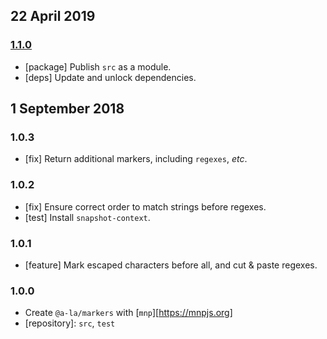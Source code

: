 ## 22 April 2019

### [1.1.0](https://github.com/a-la/markers/compare/v1.0.3...v1.1.0)

- [package] Publish `src` as a module.
- [deps] Update and unlock dependencies.

## 1 September 2018

### 1.0.3

- [fix] Return additional markers, including `regexes`, _etc_.

### 1.0.2

- [fix] Ensure correct order to match strings before regexes.
- [test] Install `snapshot-context`.

### 1.0.1

- [feature] Mark escaped characters before all, and cut & paste regexes.

### 1.0.0

- Create `@a-la/markers` with [`mnp`][https://mnpjs.org]
- [repository]: `src`, `test`